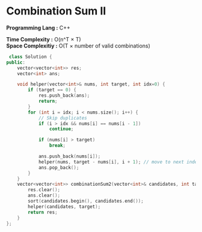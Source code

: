 # Combination Sum II

**Programming Lang :** C++

**Time Complexity :** O(n^T × T)  
**Space Complexitiy :** O(T × number of valid combinations)

```cpp
 class Solution {
public:
    vector<vector<int>> res;
    vector<int> ans;

    void helper(vector<int>& nums, int target, int idx=0) {
        if (target == 0) {
            res.push_back(ans);
            return;
        }
        for (int i = idx; i < nums.size(); i++) {
            // Skip duplicates
            if (i > idx && nums[i] == nums[i - 1])
                continue;

            if (nums[i] > target)
                break;

            ans.push_back(nums[i]);
            helper(nums, target - nums[i], i + 1); // move to next index
            ans.pop_back();
        }
    }
    vector<vector<int>> combinationSum2(vector<int>& candidates, int target) {
        res.clear();
        ans.clear();
        sort(candidates.begin(), candidates.end());
        helper(candidates, target);
        return res;
    }
};
```

